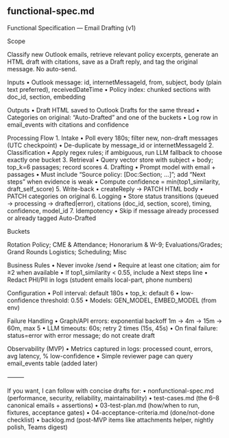 ## functional-spec.md

Functional Specification — Email Drafting (v1)

Scope

Classify new Outlook emails, retrieve relevant policy excerpts, generate an HTML draft with citations, save as a Draft reply, and tag the original message. No auto-send.

Inputs
	•	Outlook message: id, internetMessageId, from, subject, body (plain text preferred), receivedDateTime
	•	Policy index: chunked sections with doc_id, section, embedding

Outputs
	•	Draft HTML saved to Outlook Drafts for the same thread
	•	Categories on original: “Auto-Drafted” and one of the buckets
	•	Log row in email_events with citations and confidence

Processing Flow
	1.	Intake
	•	Poll every 180s; filter new, non-draft messages (UTC checkpoint)
	•	De-duplicate by message_id or internetMessageId
	2.	Classification
	•	Apply regex rules; if ambiguous, run LLM fallback to choose exactly one bucket
	3.	Retrieval
	•	Query vector store with subject + body; top_k=6 passages; record scores
	4.	Drafting
	•	Prompt model with email + passages
	•	Must include “Source policy: [Doc:Section; …]”; add “Next steps” when evidence is weak
	•	Compute confidence = min(top1_similarity, draft_self_score)
	5.	Write-back
	•	createReply → PATCH HTML body
	•	PATCH categories on original
	6.	Logging
	•	Store status transitions (queued → processing → drafted|error), citations (doc_id, section, score), timing, confidence, model_id
	7.	Idempotency
	•	Skip if message already processed or already tagged Auto-Drafted

Buckets

Rotation Policy; CME & Attendance; Honorarium & W-9; Evaluations/Grades; Grand Rounds Logistics; Scheduling; Misc

Business Rules
	•	Never invoke /send
	•	Require at least one citation; aim for ≥2 when available
	•	If top1_similarity < 0.55, include a Next steps line
	•	Redact PHI/PII in logs (student emails local-part, phone numbers)

Configuration
	•	Poll interval: default 180s
	•	top_k: default 6
	•	low-confidence threshold: 0.55
	•	Models: GEN_MODEL, EMBED_MODEL (from env)

Failure Handling
	•	Graph/API errors: exponential backoff 1m → 4m → 15m → 60m, max 5
	•	LLM timeouts: 60s; retry 2 times (15s, 45s)
	•	On final failure: status=error with error message; do not create draft

Observability (MVP)
	•	Metrics captured in logs: processed count, errors, avg latency, % low-confidence
	•	Simple reviewer page can query email_events table (added later)

⸻

If you want, I can follow with concise drafts for:
	•	nonfunctional-spec.md (performance, security, reliability, maintainability)
	•	test-cases.md (the 6–8 canonical emails + assertions)
	•	03-test-plan.md (how/when to run, fixtures, acceptance gates)
	•	04-acceptance-criteria.md (done/not-done checklist)
	•	backlog.md (post-MVP items like attachments helper, nightly polish, Teams digest)
